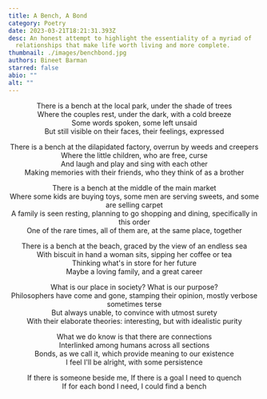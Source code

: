 ```yaml
---
title: A Bench, A Bond
category: Poetry
date: 2023-03-21T18:21:31.393Z
desc: An honest attempt to highlight the essentiality of a myriad of
  relationships that make life worth living and more complete.
thumbnail: ./images/benchbond.jpg
authors: Bineet Barman
starred: false
abio: ""
alt: ""
---
```

<p style="text-align: center;align:center;">There is a bench at the local park, under the shade of trees<br>
Where the couples rest, under the dark, with a cold breeze<br>
Some words spoken, some left unsaid<br>
But still visible on their faces, their feelings, expressed<br></p>

<p style="text-align: center;align:center;">There is a bench at the dilapidated factory, overrun by weeds and creepers<br>
Where the little children, who are free, curse<br>
And laugh and play and sing with each other<br>
Making memories with their friends, who they think of as a brother<br></p>

<p style="text-align: center;align:center;">There is a bench at the middle of the main market<br>
Where some kids are buying toys, some men are serving sweets, and some are selling carpet<br>
A family is seen resting, planning to go shopping and dining, specifically in this order<br>
One of the rare times, all of them are, at the same place, together<br></p>

<p style="text-align: center;align:center;">There is a bench at the beach, graced by the view of an endless sea<br>
With biscuit in hand a woman sits, sipping her coffee or tea<br>
Thinking what's in store for her future<br>
Maybe a loving family, and a great career<br></p>

<p style="text-align: center;align:center;">What is our place in society? What is our purpose?<br>
Philosophers have come and gone, stamping their opinion, mostly verbose sometimes terse<br>
But always unable, to convince with utmost surety<br>
With their elaborate theories: interesting, but with idealistic purity<br></p>

<p style="text-align: center;align:center;">What we do know is that there are connections<br>
Interlinked among humans across all sections<br>
Bonds, as we call it, which provide meaning to our existence<br>
I feel I'll be alright, with some persistence<br>

<p style="text-align: center;align:center;">If there is someone beside me, If there is a goal I need to quench<br>
If for each bond I need, I could find a bench<br></p>



